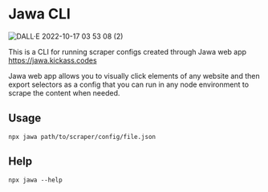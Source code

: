 # Jawa CLI

![DALL·E 2022-10-17 03 53 08 (2)](https://user-images.githubusercontent.com/9803078/196301040-1f1f34b4-e983-4cd8-859b-951b7fa51068.png)

This is a CLI for running scraper configs created through Jawa web app https://jawa.kickass.codes

Jawa web app allows you to visually click elements of any website and then export selectors as a config that you can run in any node environment to scrape the content when needed.

## Usage

```
npx jawa path/to/scraper/config/file.json
```

## Help

```
npx jawa --help
```
